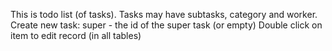 This is todo list (of tasks). Tasks may have subtasks, category and worker.
Create new task:
    super - the id of the super task (or empty)
Double click on item to edit record (in all tables)
